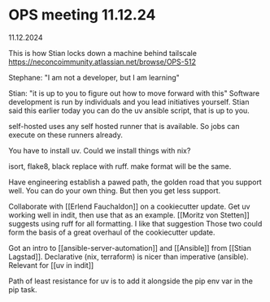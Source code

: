 # OPS meeting 11.12.24
11.12.2024

This is how Stian locks down a machine behind tailscale
https://neconcoimmunity.atlassian.net/browse/OPS-512

Stephane: "I am not a developer, but I am learning"

Stian: "it is up to you to figure out how to move forward with this"
Software development is run by individuals and you lead initiatives
yourself.
Stian said this earlier today you can do the uv ansible script, 
that is up to you.

self-hosted uses any self hosted runner that is available.
So jobs can execute on these runners already.

You have to install uv.
Could we install things with nix?

isort, flake8, black replace with ruff.
make format will be the same.

Have engineering establish a pawed path, the golden road that you
support well. You can do your own thing. But then you get less support.

Collaborate with [[Erlend Fauchaldon]] on a cookiecutter update.
Get uv working well in indit, then use that as an example.
[[Moritz von Stetten]] suggests using ruff for all formatting. I like that suggestion
Those two could form the basis of a great overhaul of the cookiecutter update.

Got an intro to [[ansible-server-automation]] and [[Ansible]] from [[Stian Lagstad]].
Declarative (nix, terraform) is nicer than imperative (ansible).
Relevant for [[uv in indit]]

Path of least resistance for uv is to add it alongside the pip env var in the pip task.


